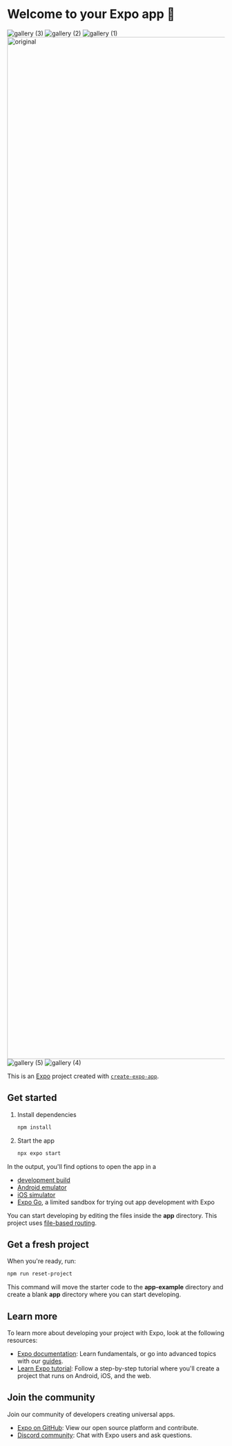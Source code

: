 # Welcome to your Expo app 👋

![gallery (3)](https://github.com/user-attachments/assets/9234af81-9609-4232-98c9-cbdb356349e6)
![gallery (2)](https://github.com/user-attachments/assets/c4babc24-435d-4196-b493-27ad0fc7d823)
![gallery (1)](https://github.com/user-attachments/assets/c2653ba5-705c-4e91-997c-086c512ee0a4)
<img width="1640" height="2360" alt="original" src="https://github.com/user-attachments/assets/93afb95b-d5e5-47ba-a2fa-184f4919ba1d" />
![gallery (5)](https://github.com/user-attachments/assets/b97b665d-ed49-4c34-aa5a-ac62bc120f4e)
![gallery (4)](https://github.com/user-attachments/assets/67154f43-4e8f-4069-99e5-ebabf9d40713)


This is an [Expo](https://expo.dev) project created with [`create-expo-app`](https://www.npmjs.com/package/create-expo-app).

## Get started

1. Install dependencies

   ```bash
   npm install
   ```

2. Start the app

   ```bash
   npx expo start
   ```

In the output, you'll find options to open the app in a

- [development build](https://docs.expo.dev/develop/development-builds/introduction/)
- [Android emulator](https://docs.expo.dev/workflow/android-studio-emulator/)
- [iOS simulator](https://docs.expo.dev/workflow/ios-simulator/)
- [Expo Go](https://expo.dev/go), a limited sandbox for trying out app development with Expo

You can start developing by editing the files inside the **app** directory. This project uses [file-based routing](https://docs.expo.dev/router/introduction).

## Get a fresh project

When you're ready, run:

```bash
npm run reset-project
```

This command will move the starter code to the **app-example** directory and create a blank **app** directory where you can start developing.

## Learn more

To learn more about developing your project with Expo, look at the following resources:

- [Expo documentation](https://docs.expo.dev/): Learn fundamentals, or go into advanced topics with our [guides](https://docs.expo.dev/guides).
- [Learn Expo tutorial](https://docs.expo.dev/tutorial/introduction/): Follow a step-by-step tutorial where you'll create a project that runs on Android, iOS, and the web.

## Join the community

Join our community of developers creating universal apps.

- [Expo on GitHub](https://github.com/expo/expo): View our open source platform and contribute.
- [Discord community](https://chat.expo.dev): Chat with Expo users and ask questions.
